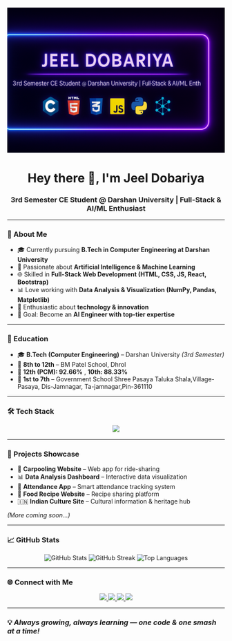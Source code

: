 <!-- Banner -->
<p align="center">
  <img src="https://github.com/Jeeldobariya31/Jeeldobariya31/blob/main/banner.png" alt="Jeel Dobariya Banner" />
</p>

<h1 align="center">Hey there 👋, I'm Jeel Dobariya</h1>
<h3 align="center">3rd Semester CE Student @ Darshan University | Full-Stack & AI/ML Enthusiast</h3>

---

### 🚀 About Me
- 🎓 Currently pursuing **B.Tech in Computer Engineering at Darshan University**
- 🤖 Passionate about **Artificial Intelligence & Machine Learning**
- 🌐 Skilled in **Full-Stack Web Development (HTML, CSS, JS, React, Bootstrap)**
- 📊 Love working with **Data Analysis & Visualization (NumPy, Pandas, Matplotlib)**
- 🏸 Enthusiastic about **technology & innovation**
- 🎯 Goal: Become an **AI Engineer with top-tier expertise**

---

### 🏫 Education
- 🎓 **B.Tech (Computer Engineering)** – Darshan University *(3rd Semester)*
- 📘 **8th to 12th** – BM Patel School, Dhrol
- 📘 **12th (PCM): 92.66%** , **10th: 88.33%**
- 📗 **1st to 7th** – Government School Shree Pasaya Taluka Shala,Village-Pasaya, Dis-Jamnagar, Ta-jamnagar,Pin-361110

---

### 🛠 Tech Stack
<p align="center">
  <img src="https://skillicons.dev/icons?i=c,java,python,html,css,bootstrap,js,react,numpy,pandas,git" />
</p>

---

### 📌 Projects Showcase
- 🚗 **Carpooling Website** – Web app for ride-sharing
- 📊 **Data Analysis Dashboard** – Interactive data visualization
- 📝 **Attendance App** – Smart attendance tracking system
- 🍴 **Food Recipe Website** – Recipe sharing platform
- 🇮🇳 **Indian Culture Site** – Cultural information & heritage hub

*(More coming soon...)*

---

### 📈 GitHub Stats
<p align="center">
  <img src="https://github-readme-stats.vercel.app/api?username=Jeeldobariya31&show_icons=true&theme=radical" alt="GitHub Stats" />
  <img src="https://github-readme-streak-stats.herokuapp.com/?user=Jeeldobariya31&theme=radical" alt="GitHub Streak" />
  <img src="https://github-readme-stats.vercel.app/api/top-langs/?username=Jeeldobariya31&layout=compact&theme=radical" alt="Top Languages" />
</p>

---

### 🌐 Connect with Me
<p align="center">
  <a href="https://www.instagram.com/jeel_dobariya__" target="_blank">
    <img src="https://img.shields.io/badge/Instagram-%23E4405F.svg?&style=for-the-badge&logo=instagram&logoColor=white" />
  </a>
 <a href="mailto:jeeldobariya33@gmail.com">
  <img src="https://img.shields.io/badge/Gmail-D14836?style=for-the-badge&logo=gmail&logoColor=white" />
</a>

 <a href="https://www.linkedin.com/in/jeel-dobariya">
  <img src="https://img.shields.io/badge/LinkedIn-%230077B5.svg?&style=for-the-badge&logo=linkedin&logoColor=white" />
</a>

<a href="tel:+919510975047">
    <img src="https://img.shields.io/badge/Phone-%2300C853.svg?&style=for-the-badge&logo=phone&logoColor=white" />
  </a>
</p>

---

### 💡 *Always growing, always learning — one code & one smash at a time!*



